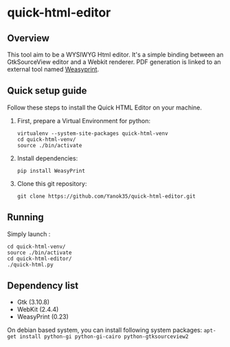 quick-html-editor
=================

Overview
--------

This tool aim to be a WYSIWYG Html editor. It's a simple binding between an
GtkSourceView editor and a Webkit renderer. PDF generation is linked to an
external tool named [Weasyprint](http://weasyprint.org/).

Quick setup guide
-----------------

Follow these steps to install the Quick HTML Editor on your machine.

1. First, prepare a Virtual Environment for python:

	```
	virtualenv --system-site-packages quick-html-venv
	cd quick-html-venv/
	source ./bin/activate
	```

2. Install dependencies:

	```
	pip install WeasyPrint
	```

3. Clone this git repository:

	```
	git clone https://github.com/Yanok35/quick-html-editor.git
	```

Running
-------

Simply launch :

```
cd quick-html-venv/
source ./bin/activate
cd quick-html-editor/
./quick-html.py
```

Dependency list
---------------

* Gtk (3.10.8)
* WebKit (2.4.4)
* WeasyPrint (0.23)

On debian based system, you can install following system packages:
	```
	apt-get install python-gi python-gi-cairo python-gtksourceview2
	```
